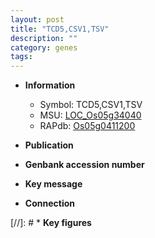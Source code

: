```yaml
---
layout: post
title: "TCD5,CSV1,TSV"
description: ""
category: genes
tags: 
---
```


* **Information**  
    + Symbol: TCD5,CSV1,TSV  
    + MSU: [LOC_Os05g34040](http://rice.uga.edu/cgi-bin/ORF_infopage.cgi?orf=LOC_Os05g34040)  
    + RAPdb: [Os05g0411200](http://rapdb.dna.affrc.go.jp/viewer/gbrowse_details/irgsp1?name=Os05g0411200)  

* **Publication**  

* **Genbank accession number**  

* **Key message**  

* **Connection**  

[//]: # * **Key figures**  


